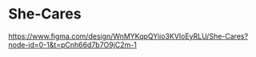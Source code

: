 # She-Cares

https://www.figma.com/design/WnMYKqpQYiio3KVIoEyRLU/She-Cares?node-id=0-1&t=pCnh66d7b7O9jC2m-1
